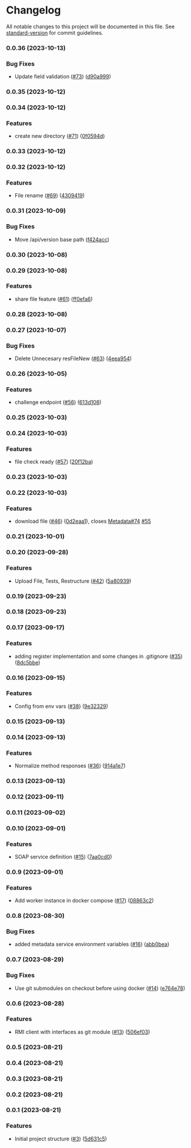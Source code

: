 # Changelog

All notable changes to this project will be documented in this file. See [standard-version](https://github.com/conventional-changelog/standard-version) for commit guidelines.

### 0.0.36 (2023-10-13)


### Bug Fixes

* Update field validation ([#73](https://github.com/hawks-atlanta/gateway-java/issues/73)) ([d90a999](https://github.com/hawks-atlanta/gateway-java/commit/d90a999378485acf84a8040249ccebb0c436ee42))

### 0.0.35 (2023-10-12)

### 0.0.34 (2023-10-12)


### Features

* create new directory ([#71](https://github.com/hawks-atlanta/gateway-java/issues/71)) ([0f0594d](https://github.com/hawks-atlanta/gateway-java/commit/0f0594d7088c1dfef8bbed059e2a5c57a50996f8))

### 0.0.33 (2023-10-12)

### 0.0.32 (2023-10-12)


### Features

* File rename ([#69](https://github.com/hawks-atlanta/gateway-java/issues/69)) ([4309419](https://github.com/hawks-atlanta/gateway-java/commit/43094191afb59059b797a5f206e520d2558dcdd7))

### 0.0.31 (2023-10-09)


### Bug Fixes

* Move /api/version base path ([f424acc](https://github.com/hawks-atlanta/gateway-java/commit/f424accb83ca30ce70364c19be432f0b37d90e68))

### 0.0.30 (2023-10-08)

### 0.0.29 (2023-10-08)


### Features

* share file feature ([#61](https://github.com/hawks-atlanta/gateway-java/issues/61)) ([ff0efa6](https://github.com/hawks-atlanta/gateway-java/commit/ff0efa69503dbedc6ce1b7f6f50d4b0082b1abe6))

### 0.0.28 (2023-10-08)

### 0.0.27 (2023-10-07)


### Bug Fixes

* Delete Unnecesary resFileNew ([#63](https://github.com/hawks-atlanta/gateway-java/issues/63)) ([4eea954](https://github.com/hawks-atlanta/gateway-java/commit/4eea9541c85fe44f8a758328b551c194a0037538))

### 0.0.26 (2023-10-05)


### Features

* challenge endpoint ([#56](https://github.com/hawks-atlanta/gateway-java/issues/56)) ([613d108](https://github.com/hawks-atlanta/gateway-java/commit/613d1089e4a36e47a4d07377426c687762efaccf))

### 0.0.25 (2023-10-03)

### 0.0.24 (2023-10-03)


### Features

* file check ready ([#57](https://github.com/hawks-atlanta/gateway-java/issues/57)) ([20f12ba](https://github.com/hawks-atlanta/gateway-java/commit/20f12bad87cd0e1f273c1d0d2d58072ca23803c9))

### 0.0.23 (2023-10-03)

### 0.0.22 (2023-10-03)


### Features

* download file ([#46](https://github.com/hawks-atlanta/gateway-java/issues/46)) ([0d2eaa1](https://github.com/hawks-atlanta/gateway-java/commit/0d2eaa11f2c0149e6cf29a93a5e2b65348f9f2e4)), closes [Metadata#74](https://github.com/hawks-atlanta/Metadata/issues/74) [#55](https://github.com/hawks-atlanta/gateway-java/issues/55)

### 0.0.21 (2023-10-01)

### 0.0.20 (2023-09-28)


### Features

* Upload File, Tests, Restructure ([#42](https://github.com/hawks-atlanta/gateway-java/issues/42)) ([5a80939](https://github.com/hawks-atlanta/gateway-java/commit/5a809393b6107344e020df49cbbbe9677b3d350a))

### 0.0.19 (2023-09-23)

### 0.0.18 (2023-09-23)

### 0.0.17 (2023-09-17)


### Features

* adding register implementation and some changes in .gitignore ([#35](https://github.com/hawks-atlanta/gateway-java/issues/35)) ([8dc5bbe](https://github.com/hawks-atlanta/gateway-java/commit/8dc5bbe7538a1d927488306419594ac95db197ba))

### 0.0.16 (2023-09-15)


### Features

* Config from env vars ([#38](https://github.com/hawks-atlanta/gateway-java/issues/38)) ([9e32329](https://github.com/hawks-atlanta/gateway-java/commit/9e32329e3390a2b5b9c5cedb62ea6017d31b28f4))

### 0.0.15 (2023-09-13)

### 0.0.14 (2023-09-13)


### Features

* Normalize method responses ([#36](https://github.com/hawks-atlanta/gateway-java/issues/36)) ([914a1e7](https://github.com/hawks-atlanta/gateway-java/commit/914a1e7c9414c7e51cbdc3bd1b31bee7fbb7aa70))

### 0.0.13 (2023-09-13)

### 0.0.12 (2023-09-11)

### 0.0.11 (2023-09-02)

### 0.0.10 (2023-09-01)


### Features

* SOAP service definition ([#15](https://github.com/hawks-atlanta/gateway-java/issues/15)) ([7aa0cd0](https://github.com/hawks-atlanta/gateway-java/commit/7aa0cd09a2f15e474997ea81414ab517fbc7451b))

### 0.0.9 (2023-09-01)


### Features

* Add worker instance in docker compose ([#17](https://github.com/hawks-atlanta/gateway-java/issues/17)) ([08863c2](https://github.com/hawks-atlanta/gateway-java/commit/08863c2dfb047a98a92b523b2f05bc75d44c1ad1))

### 0.0.8 (2023-08-30)


### Bug Fixes

* added metadata service environment variables ([#16](https://github.com/hawks-atlanta/gateway-java/issues/16)) ([abb0bea](https://github.com/hawks-atlanta/gateway-java/commit/abb0bea97c3f4e499edd482e7ae8381128307680))

### 0.0.7 (2023-08-29)


### Bug Fixes

* Use git submodules on checkout before using docker ([#14](https://github.com/hawks-atlanta/gateway-java/issues/14)) ([e764e78](https://github.com/hawks-atlanta/gateway-java/commit/e764e781400e3a6adb0e0228b6025928736b66a0))

### 0.0.6 (2023-08-28)


### Features

* RMI client with interfaces as git module ([#13](https://github.com/hawks-atlanta/gateway-java/issues/13)) ([506ef03](https://github.com/hawks-atlanta/gateway-java/commit/506ef03d4e250c74719bead33e2194d9f3c423bd))

### 0.0.5 (2023-08-21)

### 0.0.4 (2023-08-21)

### 0.0.3 (2023-08-21)

### 0.0.2 (2023-08-21)

### 0.0.1 (2023-08-21)


### Features

* Initial project structure ([#3](https://github.com/hawks-atlanta/gateway-java/issues/3)) ([5d631c5](https://github.com/hawks-atlanta/gateway-java/commit/5d631c5300931b4cd726a743ce086e339bbe86f1))
